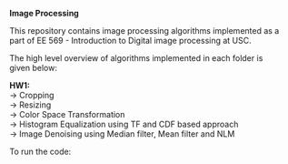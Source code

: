 **Image Processing**

This repository contains image processing algorithms implemented as a   
part of EE 569 - Introduction to Digital image processing at USC.  

The high level overview of algorithms implemented in each folder is   
given below:  

**HW1:**   
-> Cropping  
-> Resizing  
-> Color Space Transformation  
-> Histogram Equalization using TF and CDF based approach  
-> Image Denoising using Median filter, Mean filter and NLM  

To run the code:


